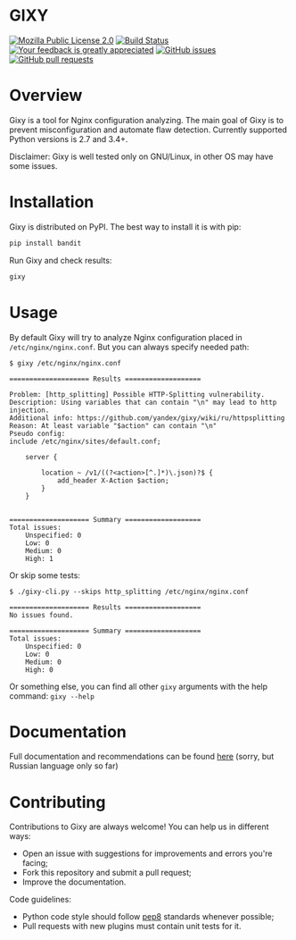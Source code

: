 GIXY
====
[![Mozilla Public License 2.0](https://img.shields.io/github/license/yandex/gixy.svg?style=flat-square)](https://github.com/yandex/gixy/blob/master/LICENSE)
[![Build Status](https://img.shields.io/travis/yandex/gixy.svg?style=flat-square)](https://travis-ci.org/yandex/gixy)
[![Your feedback is greatly appreciated](https://img.shields.io/maintenance/yandex/gixy.svg?style=flat-square)](https://github.com/yandex/gixy/issues/new)
[![GitHub issues](https://img.shields.io/github/issues/yandex/gixy.svg?style=flat-square)]()
[![GitHub pull requests](https://img.shields.io/github/issues-pr/yandex/gixy.svg?style=flat-square)]()

# Overview
Gixy is a tool for Nginx configuration analyzing. The main goal of Gixy is to prevent misconfiguration and automate flaw detection.
Currently supported Python versions is 2.7 and 3.4+.

Disclaimer: Gixy is well tested only on GNU/Linux, in other OS may have some issues.

# Installation
Gixy is distributed on PyPI. The best way to install it is with pip:
```bash
pip install bandit
```

Run Gixy and check results:
```bash
gixy
```

# Usage
By default Gixy will try to analyze Nginx configuration placed in `/etc/nginx/nginx.conf`. But you can always specify needed path:
```
$ gixy /etc/nginx/nginx.conf

==================== Results ===================

Problem: [http_splitting] Possible HTTP-Splitting vulnerability.
Description: Using variables that can contain "\n" may lead to http injection.
Additional info: https://github.com/yandex/gixy/wiki/ru/httpsplitting
Reason: At least variable "$action" can contain "\n"
Pseudo config:
include /etc/nginx/sites/default.conf;

	server {

		location ~ /v1/((?<action>[^.]*)\.json)?$ {
			add_header X-Action $action;
		}
	}


==================== Summary ===================
Total issues:
    Unspecified: 0
    Low: 0
    Medium: 0
    High: 1
```

Or skip some tests:
```
$ ./gixy-cli.py --skips http_splitting /etc/nginx/nginx.conf

==================== Results ===================
No issues found.

==================== Summary ===================
Total issues:
    Unspecified: 0
    Low: 0
    Medium: 0
    High: 0
```

Or something else, you can find all other `gixy` arguments with the help command: `gixy --help`

# Documentation
Full documentation and recommendations can be found [here](https://github.com/yandex/gixy/wiki/ru/) (sorry, but Russian language only so far)

# Contributing
Contributions to Gixy are always welcome! You can help us in different ways:
  * Open an issue with suggestions for improvements and errors you're facing;
  * Fork this repository and submit a pull request;
  * Improve the documentation.

Code guidelines:
  * Python code style should follow [pep8](https://www.python.org/dev/peps/pep-0008/) standards whenever possible;
  * Pull requests with new plugins must contain unit tests for it.
